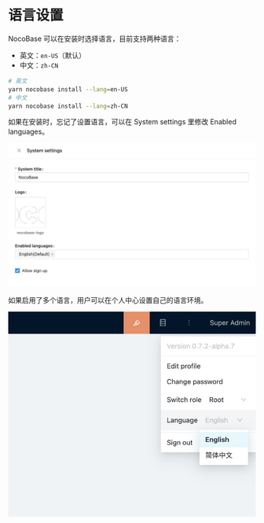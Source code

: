 # 语言设置

NocoBase 可以在安装时选择语言，目前支持两种语言：

- 英文：`en-US`（默认）
- 中文：`zh-CN`

```bash
# 英文
yarn nocobase install --lang=en-US
# 中文
yarn nocobase install --lang=zh-CN
```

如果在安装时，忘记了设置语言，可以在 System settings 里修改 Enabled languages。

![](../../images/language-settings-1.jpg)

如果启用了多个语言，用户可以在个人中心设置自己的语言环境。

![](../../images/language-settings-2.jpg)

